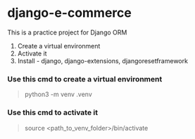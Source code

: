 # django-e-commerce
This is a practice project for Django ORM
1. Create a virtual environment
2. Activate it
3. Install - django, django-extensions, djangoresetframework


### Use this cmd to create a virtual environment
> python3 -m venv .venv

### Use this cmd to activate it
> source <path_to_venv_folder>/bin/activate
